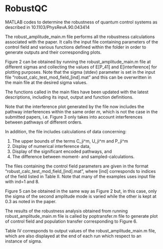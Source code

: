 # RobustQC
MATLAB codes to determine the robustness of quantum control systems as described in 10.1103/PhysRevA.90.043414

The robust_amplitude_main.m file performs all the robustness calculations associated with the paper. It calls the input file containing parameters of the control field and various functions defined within the folder in order to generate outputs and their corresponding plots. 

Figure 2 can be obtained by running the robust_amplitude_main.m file at different sigmas and collecting the values of E[P_41] and E[interference] for plotting purposes. Note that the sigma (stdev) parameter is set in the input file “robust_calc_test_mod_field_[ind].mat” and this can be overwritten in the main file at the desired sigma values.

The functions called in the main files have been updated with the latest descriptions, including its input, output and function definitions.

Note that the interference plot generated by the file now includes the pathway interferences within the same order $m$, which is not the case in the submitted papers, i.e. Figure 3 only takes into account interferences between pathways of different orders.

In addition, the file includes calculations of data concerning:

1. The upper bounds of the terms C_ji^m, U_ji^m and P_ji^m
2. Display of numerical interference data,
3. Display of the significant encoded pathways, and 
4. The difference between moment- and sampled-calculations.

The files containing the control field parameters are given in the format “robust_calc_test_mod_field_[ind].mat”, where [ind] corresponds to indices of the field listed in Table II. Note that many of the examples uses input file with ind=1 and 8.

Figure 5 can be obtained in the same way as Figure 2 but, in this case, only the sigma of the second amplitude mode is varied while the other is kept at 0.3 as noted in the paper.

The results of the robustness analysis obtained from running robust_amplitude_main.m file is called by poptransfer.m file to generate plot of control field and population transfer corresponding to Figure 6.

Table IV corresponds to output values of the robust_amplitude_main.m file, which are also displayed at the end of each run which respect to an instance of sigma. 
